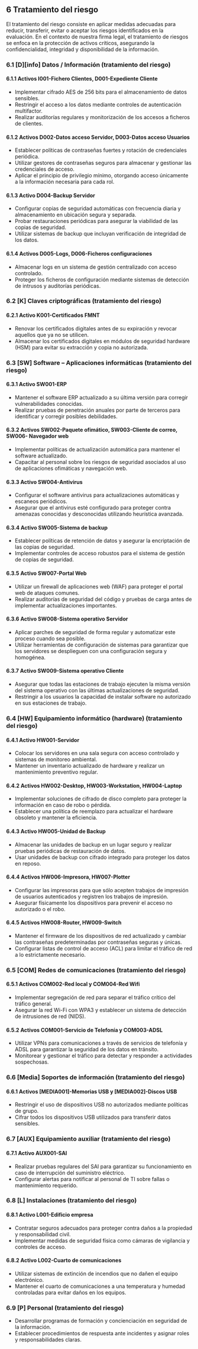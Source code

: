 ## 6 Tratamiento del riesgo

El tratamiento del riesgo consiste en aplicar medidas adecuadas para reducir, transferir, evitar o aceptar los riesgos identificados en la evaluación. En el contexto de nuestra firma legal, el tratamiento de riesgos se enfoca en la protección de activos críticos, asegurando la confidencialidad, integridad y disponibilidad de la información.

### 6.1 [D][info] Datos / Información (tratamiento del riesgo)

#### 6.1.1 Activos I001-Fichero Clientes, D001-Expediente Cliente
- Implementar cifrado AES de 256 bits para el almacenamiento de datos sensibles.
- Restringir el acceso a los datos mediante controles de autenticación multifactor.
- Realizar auditorías regulares y monitorización de los accesos a ficheros de clientes.

#### 6.1.2 Activos D002-Datos acceso Servidor, D003-Datos acceso Usuarios
- Establecer políticas de contraseñas fuertes y rotación de credenciales periódica.
- Utilizar gestores de contraseñas seguros para almacenar y gestionar las credenciales de acceso.
- Aplicar el principio de privilegio mínimo, otorgando acceso únicamente a la información necesaria para cada rol.

#### 6.1.3 Activo D004-Backup Servidor
- Configurar copias de seguridad automáticas con frecuencia diaria y almacenamiento en ubicación segura y separada.
- Probar restauraciones periódicas para asegurar la viabilidad de las copias de seguridad.
- Utilizar sistemas de backup que incluyan verificación de integridad de los datos.

#### 6.1.4 Activos D005-Logs, D006-Ficheros configuraciones
- Almacenar logs en un sistema de gestión centralizado con acceso controlado.
- Proteger los ficheros de configuración mediante sistemas de detección de intrusos y auditorías periódicas.

### 6.2 [K] Claves criptográficas (tratamiento del riesgo)

#### 6.2.1 Activo K001-Certificados FMNT
- Renovar los certificados digitales antes de su expiración y revocar aquellos que ya no se utilicen.
- Almacenar los certificados digitales en módulos de seguridad hardware (HSM) para evitar su extracción y copia no autorizada.

### 6.3 [SW] Software – Aplicaciones informáticas (tratamiento del riesgo)

#### 6.3.1 Activo SW001-ERP
- Mantener el software ERP actualizado a su última versión para corregir vulnerabilidades conocidas.
- Realizar pruebas de penetración anuales por parte de terceros para identificar y corregir posibles debilidades.

#### 6.3.2 Activos SW002-Paquete ofimático, SW003-Cliente de correo, SW006- Navegador web
- Implementar políticas de actualización automática para mantener el software actualizado.
- Capacitar al personal sobre los riesgos de seguridad asociados al uso de aplicaciones ofimáticas y navegación web.

#### 6.3.3 Activo SW004-Antivirus
- Configurar el software antivirus para actualizaciones automáticas y escaneos periódicos.
- Asegurar que el antivirus esté configurado para proteger contra amenazas conocidas y desconocidas utilizando heurística avanzada.

#### 6.3.4 Activo SW005-Sistema de backup
- Establecer políticas de retención de datos y asegurar la encriptación de las copias de seguridad.
- Implementar controles de acceso robustos para el sistema de gestión de copias de seguridad.

#### 6.3.5 Activo SW007-Portal Web
- Utilizar un firewall de aplicaciones web (WAF) para proteger el portal web de ataques comunes.
- Realizar auditorías de seguridad del código y pruebas de carga antes de implementar actualizaciones importantes.

#### 6.3.6 Activo SW008-Sistema operativo Servidor
- Aplicar parches de seguridad de forma regular y automatizar este proceso cuando sea posible.
- Utilizar herramientas de configuración de sistemas para garantizar que los servidores se desplieguen con una configuración segura y homogénea.

#### 6.3.7 Activo SW009-Sistema operativo Cliente
- Asegurar que todas las estaciones de trabajo ejecuten la misma versión del sistema operativo con las últimas actualizaciones de seguridad.
- Restringir a los usuarios la capacidad de instalar software no autorizado en sus estaciones de trabajo.

### 6.4 [HW] Equipamiento informático (hardware) (tratamiento del riesgo)

#### 6.4.1 Activo HW001-Servidor
- Colocar los servidores en una sala segura con acceso controlado y sistemas de monitoreo ambiental.
- Mantener un inventario actualizado de hardware y realizar un mantenimiento preventivo regular.

#### 6.4.2 Activos HW002-Desktop, HW003-Workstation, HW004-Laptop
- Implementar soluciones de cifrado de disco completo para proteger la información en caso de robo o pérdida.
- Establecer una política de reemplazo para actualizar el hardware obsoleto y mantener la eficiencia.

#### 6.4.3 Activo HW005-Unidad de Backup
- Almacenar las unidades de backup en un lugar seguro y realizar pruebas periódicas de restauración de datos.
- Usar unidades de backup con cifrado integrado para proteger los datos en reposo.

#### 6.4.4 Activos HW006-Impresora, HW007-Plotter
- Configurar las impresoras para que sólo acepten trabajos de impresión de usuarios autenticados y registren los trabajos de impresión.
- Asegurar físicamente los dispositivos para prevenir el acceso no autorizado o el robo.

#### 6.4.5 Activos HW008-Router, HW009-Switch
- Mantener el firmware de los dispositivos de red actualizado y cambiar las contraseñas predeterminadas por contraseñas seguras y únicas.
- Configurar listas de control de acceso (ACL) para limitar el tráfico de red a lo estrictamente necesario.

### 6.5 [COM] Redes de comunicaciones (tratamiento del riesgo)

#### 6.5.1 Activos COM002-Red local y COM004-Red Wifi
- Implementar segregación de red para separar el tráfico crítico del tráfico general.
- Asegurar la red Wi-Fi con WPA3 y establecer un sistema de detección de intrusiones de red (NIDS).

#### 6.5.2 Activos COM001-Servicio de Telefonía y COM003-ADSL
- Utilizar VPNs para comunicaciones a través de servicios de telefonía y ADSL para garantizar la seguridad de los datos en tránsito.
- Monitorear y gestionar el tráfico para detectar y responder a actividades sospechosas.

### 6.6 [Media] Soportes de información (tratamiento del riesgo)

#### 6.6.1 Activos [MEDIA001]-Memorias USB y [MEDIA002]-Discos USB
- Restringir el uso de dispositivos USB no autorizados mediante políticas de grupo.
- Cifrar todos los dispositivos USB utilizados para transferir datos sensibles.

### 6.7 [AUX] Equipamiento auxiliar (tratamiento del riesgo)

#### 6.7.1 Activo AUX001-SAI
- Realizar pruebas regulares del SAI para garantizar su funcionamiento en caso de interrupción del suministro eléctrico.
- Configurar alertas para notificar al personal de TI sobre fallas o mantenimiento requerido.

### 6.8 [L] Instalaciones (tratamiento del riesgo)

#### 6.8.1 Activo L001-Edificio empresa
- Contratar seguros adecuados para proteger contra daños a la propiedad y responsabilidad civil.
- Implementar medidas de seguridad física como cámaras de vigilancia y controles de acceso.

#### 6.8.2 Activo L002-Cuarto de comunicaciones
- Utilizar sistemas de extinción de incendios que no dañen el equipo electrónico.
- Mantener el cuarto de comunicaciones a una temperatura y humedad controladas para evitar daños en los equipos.

### 6.9 [P] Personal (tratamiento del riesgo)
- Desarrollar programas de formación y concienciación en seguridad de la información.
- Establecer procedimientos de respuesta ante incidentes y asignar roles y responsabilidades claras.
